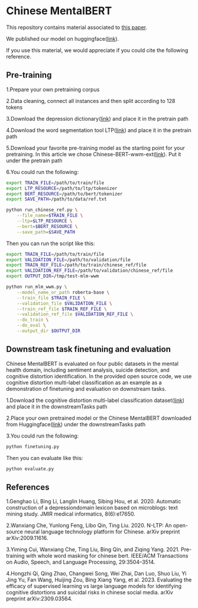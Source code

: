 <!---
Copyright 2020 The HuggingFace Team. All rights reserved.

Licensed under the Apache License, Version 2.0 (the "License");
you may not use this file except in compliance with the License.
You may obtain a copy of the License at

    http://www.apache.org/licenses/LICENSE-2.0

Unless required by applicable law or agreed to in writing, software
distributed under the License is distributed on an "AS IS" BASIS,
WITHOUT WARRANTIES OR CONDITIONS OF ANY KIND, either express or implied.
See the License for the specific language governing permissions and
limitations under the License.
-->

# Chinese MentalBERT
This repository contains material associated to [this paper](https://arxiv.org/pdf/2402.09151.pdf).

We published our model on huggingface([link](https://huggingface.co/zwzzz/Chinese-MentalBERT)).

If you use this material, we would appreciate if you could cite the following reference.

## Pre-training
1.Prepare your own pretraining corpus

2.Data cleaning, connect all instances and then split according to 128 tokens

3.Download the depression dictionary([link](https://github.com/omfoggynight/Chinese-Depression-domain-Lexicon)) and place it in the pretrain path

4.Download the word segmentation tool LTP([link](https://github.com/HIT-SCIR/ltp)) and place it in the pretrain path

5.Download your favorite pre-training model as the starting point for your pretraining. In this article we chose 
Chinese-BERT-wwm-ext([link](https://github.com/ymcui/Chinese-BERT-wwm)). Put it under the pretrain path

6.You could run the following:

```bash
export TRAIN_FILE=/path/to/train/file
export LTP_RESOURCE=/path/to/ltp/tokenizer
export BERT_RESOURCE=/path/to/bert/tokenizer
export SAVE_PATH=/path/to/data/ref.txt

python run_chinese_ref.py \
    --file_name=$TRAIN_FILE \
    --ltp=$LTP_RESOURCE \
    --bert=$BERT_RESOURCE \
    --save_path=$SAVE_PATH
```

Then you can run the script like this: 


```bash
export TRAIN_FILE=/path/to/train/file
export VALIDATION_FILE=/path/to/validation/file
export TRAIN_REF_FILE=/path/to/train/chinese_ref/file
export VALIDATION_REF_FILE=/path/to/validation/chinese_ref/file
export OUTPUT_DIR=/tmp/test-mlm-wwm

python run_mlm_wwm.py \
    --model_name_or_path roberta-base \
    --train_file $TRAIN_FILE \
    --validation_file $VALIDATION_FILE \
    --train_ref_file $TRAIN_REF_FILE \
    --validation_ref_file $VALIDATION_REF_FILE \
    --do_train \
    --do_eval \
    --output_dir $OUTPUT_DIR
```
## Downstream task finetuning and evaluation
Chinese MentalBERT is evaluated on four public datasets in the mental health domain, including sentiment analysis, suicide detection, and cognitive distortion identification.
In the provided open source code, we use cognitive distortion multi-label classification as an example as a demonstration of finetuning and evaluation on downstream tasks.

1.Download the cognitive distortion multi-label classification dataset([link](https://github.com/HongzhiQ/SupervisedVsLLM-EfficacyEval))
 and place it in the downstreamTasks path

2.Place your own pretrained model or the Chinese MentalBERT downloaded from Huggingface([link](https://huggingface.co/zwzzz/Chinese-MentalBERT)) under the downstreamTasks path

3.You could run the following:

```bash
python finetuning.py
```
Then you can evaluate like this: 

```bash
python evaluate.py
```
## References
1.Genghao Li, Bing Li, Langlin Huang, Sibing Hou, et al. 2020. Automatic construction of a depressiondomain lexicon based on microblogs: text mining study. JMIR medical informatics, 8(6):e17650.

2.Wanxiang Che, Yunlong Feng, Libo Qin, Ting Liu. 2020. N-LTP: An open-source neural language technology platform for Chinese. arXiv preprint arXiv:2009.11616.

3.Yiming Cui, Wanxiang Che, Ting Liu, Bing Qin, and Ziqing Yang. 2021. Pre-training with whole word masking for chinese bert. IEEE/ACM Transactions on Audio, Speech, and Language Processing, 29:3504–3514.

4.Hongzhi Qi, Qing Zhao, Changwei Song, Wei Zhai, Dan Luo, Shuo Liu, Yi Jing Yu, Fan Wang, Huijing Zou, Bing Xiang Yang, et al. 2023. Evaluating the efficacy of supervised learning vs large language models for identifying cognitive distortions and suicidal risks in chinese social media. arXiv preprint arXiv:2309.03564.
